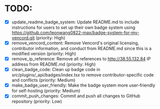 # TODO:

- [x] update_readme_badge_system: Update README.md to include instructions for users to set up their own badge system using https://github.com/leonwang0822-max/badge-system-for-my-vencord.git (priority: High)
- [x] remove_vencord_content: Remove Vencord's original licensing, contributor information, and conduct from README.md since this is a modified version (priority: High)
- [x] remove_ip_reference: Remove all references to http://38.55.132.84 IP address from README.md (priority: High)
- [x] clean_badge_code: Clean up badge code in src/plugins/_api/badges/index.tsx to remove contributor-specific code and conflicts (priority: Medium)
- [x] make_badge_user_friendly: Make the badge system more user-friendly for self-hosting (priority: Medium)
- [x] commit_push_changes: Commit and push all changes to GitHub repository (priority: Low)
